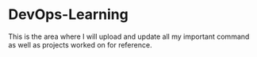 # DevOps-Learning
This is the area where I will upload and update all my important command as well as projects worked on for reference.
